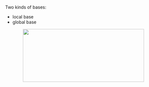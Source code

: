 
Two kinds of bases:

- local base
- global base

<p align="center"><img src="/docs/tex/8102ae46cc6dddc3df291da97813e01a.svg?invert_in_darkmode&sanitize=true" align=middle width=389.49806445pt height=170.3406342pt/></p>
